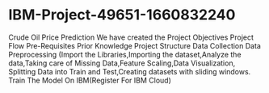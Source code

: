 # IBM-Project-49651-1660832240

Crude Oil Price Prediction We have created the
Project Objectives Project Flow Pre-Requisites
Prior Knowledge Project Structure Data Collection
Data Preprocessing (Import the Libraries,Importing
the dataset,Analyze the data,Taking care of
Missing Data,Feature Scaling,Data Visualization,
Splitting Data into Train and Test,Creating
datasets with sliding windows.
Train The Model On IBM(Register For IBM Cloud)
